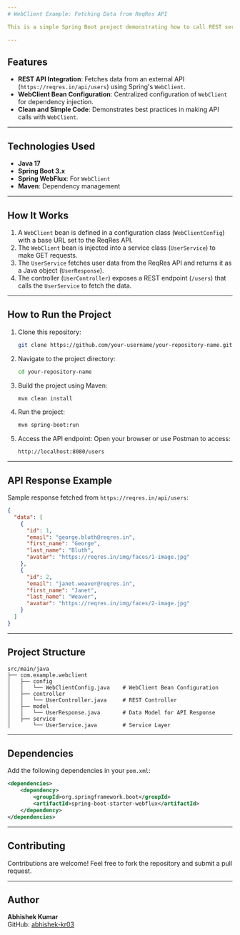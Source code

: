 ```yaml
---
# WebClient Example: Fetching Data from ReqRes API

This is a simple Spring Boot project demonstrating how to call REST services using the `WebClient` API in Spring. The project fetches user data from the ReqRes API (`https://reqres.in/api/users`) and displays it via a REST endpoint.

---
```


## Features

- **REST API Integration**: Fetches data from an external API (`https://reqres.in/api/users`) using Spring's `WebClient`.
- **WebClient Bean Configuration**: Centralized configuration of `WebClient` for dependency injection.
- **Clean and Simple Code**: Demonstrates best practices in making API calls with `WebClient`.

---

## Technologies Used

- **Java 17**
- **Spring Boot 3.x**
- **Spring WebFlux**: For `WebClient`
- **Maven**: Dependency management

---

## How It Works

1. A `WebClient` bean is defined in a configuration class (`WebClientConfig`) with a base URL set to the ReqRes API.
2. The `WebClient` bean is injected into a service class (`UserService`) to make GET requests.
3. The `UserService` fetches user data from the ReqRes API and returns it as a Java object (`UserResponse`).
4. The controller (`UserController`) exposes a REST endpoint (`/users`) that calls the `UserService` to fetch the data.

---

## How to Run the Project

1. Clone this repository:
   ```bash
   git clone https://github.com/your-username/your-repository-name.git
   ```

2. Navigate to the project directory:
   ```bash
   cd your-repository-name
   ```

3. Build the project using Maven:
   ```bash
   mvn clean install
   ```

4. Run the project:
   ```bash
   mvn spring-boot:run
   ```

5. Access the API endpoint:
   Open your browser or use Postman to access:
   ```
   http://localhost:8080/users
   ```

---

## API Response Example

Sample response fetched from `https://reqres.in/api/users`:
```json
{
  "data": [
    {
      "id": 1,
      "email": "george.bluth@reqres.in",
      "first_name": "George",
      "last_name": "Bluth",
      "avatar": "https://reqres.in/img/faces/1-image.jpg"
    },
    {
      "id": 2,
      "email": "janet.weaver@reqres.in",
      "first_name": "Janet",
      "last_name": "Weaver",
      "avatar": "https://reqres.in/img/faces/2-image.jpg"
    }
  ]
}
```

---

## Project Structure

```plaintext
src/main/java
├── com.example.webclient
│   ├── config
│   │   └── WebClientConfig.java    # WebClient Bean Configuration
│   ├── controller
│   │   └── UserController.java     # REST Controller
│   ├── model
│   │   └── UserResponse.java       # Data Model for API Response
│   ├── service
│       └── UserService.java        # Service Layer
```

---

## Dependencies

Add the following dependencies in your `pom.xml`:

```xml
<dependencies>
    <dependency>
        <groupId>org.springframework.boot</groupId>
        <artifactId>spring-boot-starter-webflux</artifactId>
    </dependency>
</dependencies>
```

---

## Contributing

Contributions are welcome! Feel free to fork the repository and submit a pull request.

---

## Author

**Abhishek Kumar**  
GitHub: [abhishek-kr03](https://github.com/your-username)
```
